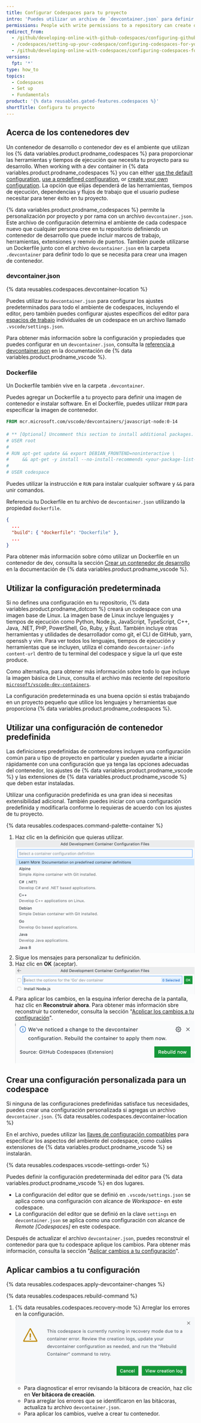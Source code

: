 ```yaml
---
title: Configurar Codespaces para tu proyecto
intro: 'Puedes utilizar un archivo de `devcontainer.json` para definir un ambiente de {% data variables.product.prodname_codespaces %} para tu repositorio.'
permissions: People with write permissions to a repository can create or edit the codespace configuration.
redirect_from:
  - /github/developing-online-with-github-codespaces/configuring-github-codespaces-for-your-project
  - /codespaces/setting-up-your-codespace/configuring-codespaces-for-your-project
  - /github/developing-online-with-codespaces/configuring-codespaces-for-your-project
versions:
  fpt: '*'
type: how_to
topics:
  - Codespaces
  - Set up
  - Fundamentals
product: '{% data reusables.gated-features.codespaces %}'
shortTitle: Configura tu proyecto
---
```


 

## Acerca de los contenedores dev

Un contenedor de desarrollo o contenedor dev es el ambiente que utilizan los {% data variables.product.prodname_codespaces %} para proporcionar las herramientas y tiempos de ejecución que necesita tu proyecto para su desarrollo. When working with a dev container in {% data variables.product.prodname_codespaces %} you can either [use the default configuration](#using-the-default-configuration), [use a predefined configuration](#using-a-predefined-container-configuration), or [create your own configuration](#creating-a-custom-codespace-configuration). La opción que elijas dependerá de las herramientas, tiempos de ejecución, dependencias y flujos de trabajo que el usuario pudiese necesitar para tener éxito en tu proyecto.

{% data variables.product.prodname_codespaces %} permite la personalización por proyecto y por rama con un archivo `devcontainer.json`. Este archivo de configuración determina el ambiente de cada codespace nuevo que cualquier persona cree en tu repositorio definiendo un contenedor de desarrollo que puede incluir marcos de trabajo, herramientas, extensiones y reenvío de puertos. También puede utilizarse un Dockerfile junto con el archivo `devcontainer.json` en la carpeta `.devcontainer` para definir todo lo que se necesita para crear una imagen de contenedor.

### devcontainer.json

{% data reusables.codespaces.devcontainer-location %}

Puedes utilizar tu `devcontainer.json` para configurar los ajustes predeterminados para todo el ambiente de codespaces, incluyendo el editor, pero también puedes configurar ajustes específicos del editor para [espacios de trabajo](https://code.visualstudio.com/docs/editor/workspaces) individuales de un codespace en un archivo llamado `.vscode/settings.json`.

Para obtener más información sobre la configuración y propiedades que puedes configurar en un `devcontainer.json`, consulta la [referencia a devcontainer.json](https://aka.ms/vscode-remote/devcontainer.json) en la documentación de {% data variables.product.prodname_vscode %}.

### Dockerfile

Un Dockerfile también vive en la carpeta `.devcontainer`.

Puedes agregar un Dockerfile a tu proyecto para definir una imagen de contenedor e instalar software. En el Dockerfile, puedes utilizar `FROM` para especificar la imagen de contenedor.

```Dockerfile
FROM mcr.microsoft.com/vscode/devcontainers/javascript-node:0-14

# ** [Optional] Uncomment this section to install additional packages. **
# USER root
#
# RUN apt-get update && export DEBIAN_FRONTEND=noninteractive \
#     && apt-get -y install --no-install-recommends <your-package-list-here>
#
# USER codespace
```

Puedes utilizar la instrucción e `RUN` para instalar cualquier software y `&&` para unir comandos.

Referencia tu Dockerfile en tu archivo de `devcontainer.json` utilizando la propiedad `dockerfile`.

```json
{
  ...
  "build": { "dockerfile": "Dockerfile" },
  ...
}
```

Para obtener más información sobre cómo utilizar un Dockerfile en un contenedor de dev, consulta la sección [Crear un contenedor de desarrollo](https://code.visualstudio.com/docs/remote/create-dev-container#_dockerfile) en la documentación de {% data variables.product.prodname_vscode %}.

## Utilizar la configuración predeterminada

Si no defines una configuración en tu repositorio, {% data variables.product.prodname_dotcom %} creará un codespace con una imagen base de Linux. La imagen base de Linux incluye lenguajes y tiempos de ejecución como Python, Node.js, JavaScript, TypeScript, C++, Java, .NET, PHP, PowerShell, Go, Ruby, y Rust. También incluye otras herramientas y utilidades de desarrollador como git, el CLI de GitHub, yarn, openssh y vim. Para ver todos los lenguajes, tiempos de ejecución y herramientas que se incluyen, utiliza el comando `devcontainer-info content-url` dentro de tu terminal del codespace y sigue la url que este produce.

Como alternativa, para obtener más información sobre todo lo que incluye la imagen básica de Linux, consulta el archivo más reciente del repositorio [`microsoft/vscode-dev-containers`](https://github.com/microsoft/vscode-dev-containers/tree/main/containers/codespaces-linux).

La configuración predeterminada es una buena opción si estás trabajando en un proyecto pequeño que utilice los lenguajes y herramientas que proporciona {% data variables.product.prodname_codespaces %}.


## Utilizar una configuración de contenedor predefinida

Las definiciones predefinidas de contenedores incluyen una configuración común para u tipo de proyecto en particular y pueden ayudarte a iniciar rápidamente con una configuración que ya tenga las opciones adecuadas del contenedor, los ajustes de {% data variables.product.prodname_vscode %} y las extensiones de {% data variables.product.prodname_vscode %} que deben estar instaladas.

Utilizar una configuración predefinida es una gran idea si necesitas extensibilidad adicional. También puedes iniciar con una configuración predefinida y modificarla conforme lo requieras de acuerdo con los ajustes de tu proyecto.

{% data reusables.codespaces.command-palette-container %}
1. Haz clic en la definición que quieras utilizar. ![Lista de definiciones de contenedores predefinidas](/assets/images/help/codespaces/predefined-container-definitions-list.png)
1. Sigue los mensajes para personalizar tu definición.
1. Haz clic en **OK** (aceptar). ![Botón de OK](/assets/images/help/codespaces/prebuilt-container-ok-button.png)
1. Para aplicar los cambios, en la esquina inferior derecha de la pantalla, haz clic en **Reconstruir ahora**. Para obtener más información sbre reconstruir tu contenedor, consulta la sección "[Acplicar los cambios a tu configuración](#applying-changes-to-your-configuration)". !["Codespaces: Reconstruir contenedor" en la paleta de comandos](/assets/images/help/codespaces/rebuild-prompt.png)


## Crear una configuración personalizada para un codespace

Si ninguna de las configuraciones predefinidas satisface tus necesidades, puedes crear una configuración personalizada si agregas un archivo `devcontainer.json`. {% data reusables.codespaces.devcontainer-location %}

En el archivo, puedes utilizar las [llaves de configuración compatibles](https://code.visualstudio.com/docs/remote/devcontainerjson-reference) para especificar los aspectos del ambiente del codespace, como cuáles extensiones de {% data variables.product.prodname_vscode %} se instalarán.

{% data reusables.codespaces.vscode-settings-order %}

Puedes definir la configuración predeterminada del editor para {% data variables.product.prodname_vscode %} en dos lugares.

* La configuración del editor que se definió en `.vscode/settings.json` se aplica como una configuración con alcance de _Workspace_- en este codespace.
* La configuración del editor que se definió en la clave `settings` en `devcontainer.json` se aplica como una configuración con alcance de _Remote [Codespaces]_ en este codespace.

Después de actualizar el archivo `devcontainer.json`, puedes reconstruir el contenedor para que tu codespace aplique los cambios. Para obtener más información, consulta la sección "[Aplicar cambios a tu configuración](#applying-changes-to-your-configuration)".


<!--
## Supported codespace configuration keys

You can use configuration keys supported by {% data variables.product.prodname_codespaces %} in `devcontainer.json`.

### General settings

- `name`
- `settings`
- `extensions`
- `forwardPorts`
- `postCreateCommand`

### Docker, Dockerfile, or image settings

- `image`
- `dockerFile`
- `context`
- `containerEnv`
- `remoteEnv`
- `containerUser`
- `remoteUser`
- `mounts`
- `runArgs`
- `overrideCommand`
- `dockerComposeFile`

For more information about the available settings for `devcontainer.json`, see [devcontainer.json reference](https://aka.ms/vscode-remote/devcontainer.json) in the {% data variables.product.prodname_vscode %} documentation.
-->

## Aplicar cambios a tu configuración

{% data reusables.codespaces.apply-devcontainer-changes %}

{% data reusables.codespaces.rebuild-command %}
1. {% data reusables.codespaces.recovery-mode %} Arreglar los errores en la configuración. ![Mensaje de error sobre el modo de recuperación](/assets/images/help/codespaces/recovery-mode-error-message.png)
   - Para diagnosticar el error revisando la bitácora de creación, haz clic en **Ver bitácora de creación**.
   - Para arreglar los errores que se identificaron en las bitácoras, actualiza tu archivo `devcontainer.json`.
   - Para aplicar los cambios, vuelve a crear tu contenedor. 

